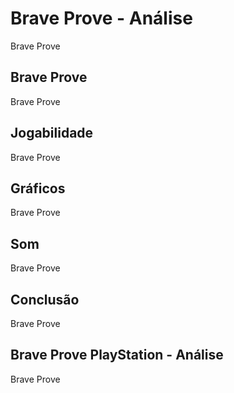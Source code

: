 ---
---

# Brave Prove - Análise

Brave Prove

## Brave Prove

Brave Prove

## Jogabilidade

Brave Prove

## Gráficos

Brave Prove

## Som

Brave Prove

## Conclusão

Brave Prove

## Brave Prove PlayStation - Análise

Brave Prove

